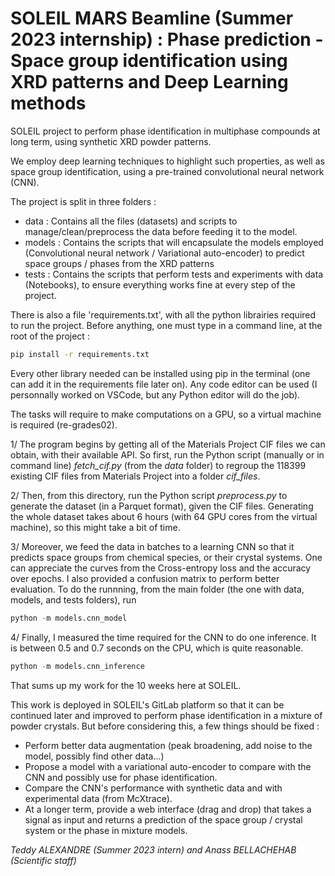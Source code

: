 # SOLEIL MARS Beamline (Summer 2023 internship) : Phase prediction - Space group identification using XRD patterns and Deep Learning methods

SOLEIL project to perform phase identification in multiphase compounds at long term, using synthetic XRD powder patterns.

We employ deep learning techniques to highlight such properties, as well as space group identification, using a pre-trained convolutional neural network (CNN).

The project is split in three folders :

- data : Contains all the files (datasets) and scripts to manage/clean/preprocess the data before feeding it to the model.
- models : Contains the scripts that will encapsulate the models employed (Convolutional neural network / Variational auto-encoder) to predict space groups / phases from the XRD patterns
- tests : Contains the scripts that perform tests and experiments with data (Notebooks), to ensure everything works fine at every step of the project.

There is also a file 'requirements.txt', with all the python librairies required to run the project. Before anything, one must type in a command line, at the root of the project :

```bash
pip install -r requirements.txt
```

Every other library needed can be installed using pip in the terminal (one can add it in the requirements file later on). Any code editor can be used (I personnally worked on VSCode, but any Python editor will do the job).

The tasks will require to make computations on a GPU, so a virtual machine is required (re-grades02).

1/ The program begins by getting all of the Materials Project CIF files we can obtain, with their available API. So first, run the Python script (manually or in command line) _fetch_cif.py_ (from the _data_ folder) to regroup the 118399 existing CIF files from Materials Project into a folder _cif_files_.

2/ Then, from this directory, run the Python script _preprocess.py_ to generate the dataset (in a Parquet format), given the CIF files. Generating the whole dataset takes about 6 hours (with 64 GPU cores from the virtual machine), so this might take a bit of time.

3/ Moreover, we feed the data in batches to a learning CNN so that it predicts space groups from chemical species, or their crystal systems. One can appreciate the curves from the Cross-entropy loss and the accuracy over epochs. I also provided a confusion matrix to perform better evaluation. To do the runnning, from the main folder (the one with data, models, and tests folders), run 

```python
python -m models.cnn_model
```

4/ Finally, I measured the time required for the CNN to do one inference. It is between 0.5 and 0.7 seconds on the CPU, which is quite reasonable. 

```python
python -m models.cnn_inference
```

That sums up my work for the 10 weeks here at SOLEIL.


This work is deployed in SOLEIL's GitLab platform so that it can be continued later and improved to perform phase identification in a mixture of powder crystals. But before considering this, a few things should be fixed :

- Perform better data augmentation (peak broadening, add noise to the model, possibly find other data...)
- Propose a model with a variational auto-encoder to compare with the CNN and possibly use for phase identification.
- Compare the CNN's performance with synthetic data and with experimental data (from McXtrace).
- At a longer term, provide a web interface (drag and drop) that takes a signal as input and returns a prediction of the space group / crystal system or the phase in mixture models.


_Teddy ALEXANDRE (Summer 2023 intern) and Anass BELLACHEHAB (Scientific staff)_